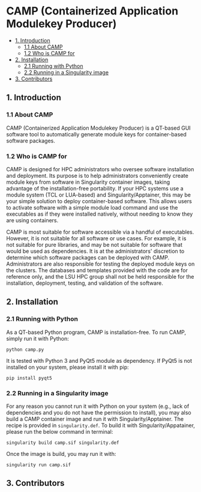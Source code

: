 # CAMP (Containerized Application Modulekey Producer)

- [1. Introduction](#1-Introduction)
  - [1.1 About CAMP](#11-About-CAMP)
  - [1.2 Who is CAMP for](#12-Who-is-CAMP-for)
- [2. Installation](#2-Installation)
  - [2.1 Running with Python](#21-Running-with-Python)
  - [2.2 Running in a Singularity image](#22-Running-in-a-Singularity-image)
- [3. Contributors](#3-Contributors)

## 1. Introduction

### 1.1 About CAMP

CAMP (Containerized Application Modulekey Producer) is a QT-based GUI software tool to automatically generate module keys for container-based software packages. 

### 1.2 Who is CAMP for

CAMP is designed for HPC administrators who oversee software installation and deployment. Its purpose is to help administrators conveniently create module keys from software in Singularity container images, taking advantage of the installation-free portability. If your HPC systems use a module system (TCL or LUA-based) and Singularity/Apptainer, this may be your simple solution to deploy container-based software. This allows users to activate software with a simple module load command and use the executables as if they were installed natively, without needing to know they are using containers.

CAMP is most suitable for software accessible via a handful of executables. However, it is not suitable for all software or use cases. For example, it is not suitable for pure libraries, and may be not suitable for software that would be used as dependencies. It is at the administrators' discretion to determine which software packages can be deployed with CAMP. Administrators are also responsible for testing the deployed module keys on the clusters. The databases and templates provided with the code are for reference only, and the LSU HPC group shall not be held responsible for the installation, deployment, testing, and validation of the software.


## 2. Installation

### 2.1 Running with Python

As a QT-based Python program, CAMP is installation-free. To run CAMP, simply run it with Python:

```
python camp.py
```

It is tested with Python 3 and PyQt5 module as dependency. If PyQt5 is not installed on your system, please install it with pip:

```
pip install pyqt5
```

### 2.2 Running in a Singularity image

For any reason you cannot run it with Python on your system (e.g., lack of dependencies and you do not have the permission to install), you may also build a CAMP container image and run it with Singularity/Apptainer. The recipe is provided in `singularity.def`. To build it with Singularity/Appatainer, please run the below command in terminal:

```
singularity build camp.sif singularity.def
```

Once the image is build, you may run it with:

```
singularity run camp.sif
```


## 3. Contributors










